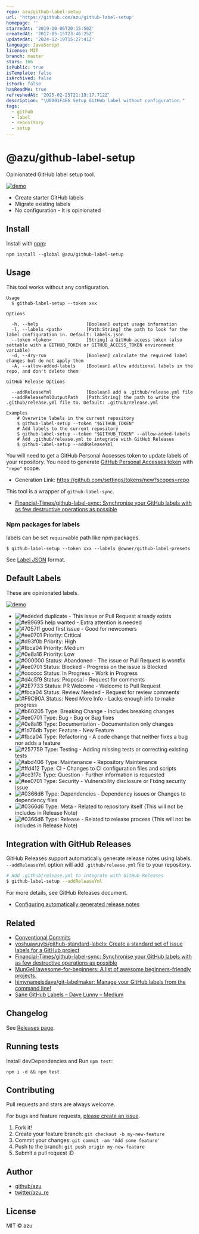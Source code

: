 ```yaml
---
repo: azu/github-label-setup
url: 'https://github.com/azu/github-label-setup'
homepage: ''
starredAt: '2019-10-06T20:15:50Z'
createdAt: '2017-05-15T23:46:25Z'
updatedAt: '2024-12-19T15:27:41Z'
language: JavaScript
license: MIT
branch: master
stars: 166
isPublic: true
isTemplate: false
isArchived: false
isFork: false
hasReadMe: true
refreshedAt: '2025-02-25T21:19:17.712Z'
description: "\U0001F4E6 Setup GitHub label without configuration."
tags:
  - github
  - label
  - repository
  - setup
---
```


# @azu/github-label-setup

Opinionated GitHub label setup tool.

[![demo](./img/demo.png)](https://github.com/azu/github-label-setup/issues/1)

- Create starter GitHub labels
- Migrate existing labels
- No configuration - It is opinionated

## Install

Install with [npm](https://www.npmjs.com/):

    npm install --global @azu/github-label-setup

## Usage

This tool works without any configuration.

    Usage
      $ github-label-setup --token xxx

    Options

      -h, --help                  [Boolean] output usage information
      -l, --labels <path>         [Path:String] the path to look for the label configuration in. Default: labels.json
      --token <token>             [String] a GitHub access token (also settable with a GITHUB_TOKEN or GITHUB_ACCESS_TOKEN environment variable)
      -d, --dry-run               [Boolean] calculate the required label changes but do not apply them
      -A, --allow-added-labels    [Boolean] allow additional labels in the repo, and don't delete them
      
    GitHub Release Options
      
      --addReleaseYml             [Boolean] add a .github/release.yml file
      --addReleaseYmlOutputPath   [Path:String] the path to write the .github/release.yml file to. Default: .github/release.yml

    Examples
        # Overwrite labels in the current repository
        $ github-label-setup --token "$GITHUB_TOKEN"
        # Add labels to the current repository
        $ github-label-setup --token "$GITHUB_TOKEN" --allow-added-labels
        # Add .github/release.yml to integrate with GitHub Releases
        $ github-label-setup --addReleaseYml


You will need to get a GitHub Personal Accesses token to update labels of your repository.
You need to generate [GitHub Personal Accesses token](https://github.com/settings/tokens/new?scopes=repo) with `"repo"` scope.

- Generation Link: <https://github.com/settings/tokens/new?scopes=repo>

This tool is a wrapper of `github-label-sync`.

- [Financial-Times/github-label-sync: Synchronise your GitHub labels with as few destructive operations as possible](https://github.com/Financial-Times/github-label-sync "Financial-Times/github-label-sync: Synchronise your GitHub labels with as few destructive operations as possible")

### Npm packages for labels

labels can be set `require`able path like npm packages.

    $ github-label-setup --token xxx --labels @owner/github-label-presets

See [Label JSON](https://github.com/Financial-Times/github-label-sync#label-json "Label JSON") format.

## Default Labels

These are opinionated labels.

[![demo](./img/demo.png)](https://github.com/azu/github-label-setup/issues/1)

- ![#ededed](https://placehold.co/15x15/ededed/ededed.png) duplicate - This issue or Pull Request already exists
- ![#e99695](https://placehold.co/15x15/e99695/e99695.png) help wanted - Extra attention is needed
- ![#7057ff](https://placehold.co/15x15/7057ff/7057ff.png) good first issue - Good for newcomers
- ![#ee0701](https://placehold.co/15x15/ee0701/ee0701.png) Priority: Critical
- ![#d93f0b](https://placehold.co/15x15/d93f0b/d93f0b.png) Priority: High
- ![#fbca04](https://placehold.co/15x15/fbca04/fbca04.png) Priority: Medium
- ![#0e8a16](https://placehold.co/15x15/0e8a16/0e8a16.png) Priority: Low
- ![#000000](https://placehold.co/15x15/000000/000000.png) Status: Abandoned - The issue or Pull Request is wontfix
- ![#ee0701](https://placehold.co/15x15/ee0701/ee0701.png) Status: Blocked - Progress on the issue is Blocked
- ![#cccccc](https://placehold.co/15x15/cccccc/cccccc.png) Status: In Progress - Work in Progress
- ![#d4c5f9](https://placehold.co/15x15/d4c5f9/d4c5f9.png) Status: Proposal - Request for comments
- ![#2E7733](https://placehold.co/15x15/2E7733/2E7733.png) Status: PR Welcome - Welcome to Pull Request
- ![#fbca04](https://placehold.co/15x15/fbca04/fbca04.png) Status: Review Needed - Request for review comments
- ![#F9C90A](https://placehold.co/15x15/F9C90A/F9C90A.png) Status: Need More Info - Lacks enough info to make progress
- ![#b60205](https://placehold.co/15x15/b60205/b60205.png) Type: Breaking Change - Includes breaking changes
- ![#ee0701](https://placehold.co/15x15/ee0701/ee0701.png) Type: Bug - Bug or Bug fixes
- ![#0e8a16](https://placehold.co/15x15/0e8a16/0e8a16.png) Type: Documentation - Documentation only changes
- ![#1d76db](https://placehold.co/15x15/1d76db/1d76db.png) Type: Feature - New Feature
- ![#fbca04](https://placehold.co/15x15/fbca04/fbca04.png) Type: Refactoring - A code change that neither fixes a bug nor adds a feature
- ![#257759](https://placehold.co/15x15/257759/257759.png) Type: Testing - Adding missing tests or correcting existing tests
- ![#abd406](https://placehold.co/15x15/abd406/abd406.png) Type: Maintenance - Repository Maintenance
- ![#ffd412](https://placehold.co/15x15/ffd412/ffd412.png) Type: CI - Changes to CI configuration files and scripts
- ![#cc317c](https://placehold.co/15x15/cc317c/cc317c.png) Type: Question - Further information is requested
- ![#ee0701](https://placehold.co/15x15/ee0701/ee0701.png) Type: Security - Vulnerability disclosure or Fixing security issue
- ![#0366d6](https://placehold.co/15x15/0366d6/0366d6.png) Type: Dependencies - Dependency issues or Changes to dependency files
- ![#0366d6](https://placehold.co/15x15/BFD4F2/BFD4F2.png) Type: Meta - Related to repository itself (This will not be includes in Release Note)
- ![#0366d6](https://placehold.co/15x15/5319E7/5319E7.png) Type: Release - Related to release process (This will not be includes in Release Note)

## Integration with GitHub Releases

GitHub Releases support automatically generate release notes using labels.
`--addReleaseYml` option will add `.github/release.yml` file to your repository.

```bash
# Add .github/release.yml to integrate with GitHub Releases
$ github-label-setup --addReleaseYml
```

For more details, see GitHub Releases document.

- [Configuring automatically generated release notes](https://docs.github.com/en/repositories/releasing-projects-on-github/automatically-generated-release-notes#configuring-automatically-generated-release-notes)

## Related

- [Conventional Commits](https://conventionalcommits.org/ "Conventional Commits")
- [yoshuawuyts/github-standard-labels: Create a standard set of issue labels for a GitHub project](https://github.com/yoshuawuyts/github-standard-labels "yoshuawuyts/github-standard-labels: Create a standard set of issue labels for a GitHub project")
- [Financial-Times/github-label-sync: Synchronise your GitHub labels with as few destructive operations as possible](https://github.com/Financial-Times/github-label-sync "Financial-Times/github-label-sync: Synchronise your GitHub labels with as few destructive operations as possible")
- [MunGell/awesome-for-beginners: A list of awesome beginners-friendly projects.](https://github.com/MunGell/awesome-for-beginners "MunGell/awesome-for-beginners: A list of awesome beginners-friendly projects.")
- [himynameisdave/git-labelmaker: Manage your GitHub labels from the command line!](https://github.com/himynameisdave/git-labelmaker "himynameisdave/git-labelmaker: Manage your GitHub labels from the command line!")
- [Sane GitHub Labels – Dave Lunny – Medium](https://medium.com/@dave_lunny/sane-github-labels-c5d2e6004b63 "Sane GitHub Labels – Dave Lunny – Medium")

## Changelog

See [Releases page](https://github.com/azu/github-label-setup/releases).

## Running tests

Install devDependencies and Run `npm test`:

    npm i -d && npm test

## Contributing

Pull requests and stars are always welcome.

For bugs and feature requests, [please create an issue](https://github.com/azu/github-label-setup/issues).

1. Fork it!
2. Create your feature branch: `git checkout -b my-new-feature`
3. Commit your changes: `git commit -am 'Add some feature'`
4. Push to the branch: `git push origin my-new-feature`
5. Submit a pull request :D

## Author

- [github/azu](https://github.com/azu)
- [twitter/azu_re](https://twitter.com/azu_re)

## License

MIT © azu
